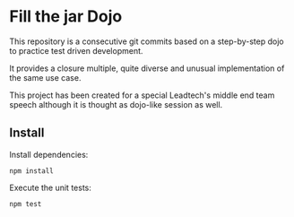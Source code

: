 Fill the jar Dojo
=================

This repository is a consecutive git commits based on a step-by-step dojo to
practice test driven development. 

It provides a closure multiple, quite diverse and unusual implementation of the
same use case.

This project has been created for a special Leadtech's middle end team speech 
although it is thought as dojo-like session as well.

## Install ##

Install dependencies:

```
npm install
```

Execute the unit tests:

```
npm test
```